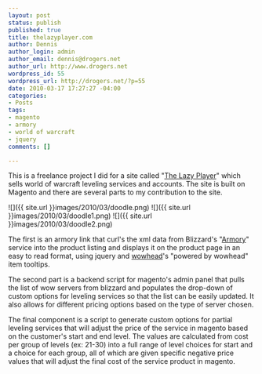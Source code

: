 ```yaml
--- 
layout: post
status: publish
published: true
title: thelazyplayer.com
author: Dennis
author_login: admin
author_email: dennis@drogers.net
author_url: http://www.drogers.net
wordpress_id: 55
wordpress_url: http://drogers.net/?p=55
date: 2010-03-17 17:27:27 -04:00
categories: 
- Posts
tags: 
- magento
- armory
- world of warcraft
- jquery
comments: []

---
```

This is a freelance project I did for a site called "[The Lazy Player](http://www.thelazyplayer.com)" which sells world of warcraft leveling services and accounts.  The site is built on Magento and there are several parts to my contribution to the site.

![]({{ site.url }}images/2010/03/doodle.png)
![]({{ site.url }}images/2010/03/doodle1.png)
![]({{ site.url }}images/2010/03/doodle2.png)

The first is an armory link that curl's the xml data from Blizzard's "[Armory](http://www.wowarmory.com)" service into the product listing and displays it on the product page in an easy to read format, using jquery and [wowhead](http://www.wowhead.com)'s "powered by wowhead" item tooltips.

The second part is a backend script for magento's admin panel that pulls the list of wow servers from blizzard and populates the drop-down of custom options for leveling services so that the list can be easily updated.  It also allows for different pricing options based on the type of server chosen.

The final component is a script to generate custom options for partial leveling services that will adjust the price of the service in magento based on the customer's start and end level.  The values are calculated from cost per group of levels (ex: 21-30) into a full range of level choices for start and a choice for each group, all of which are given specific negative price values that will adjust the final cost of the service product in magento.
